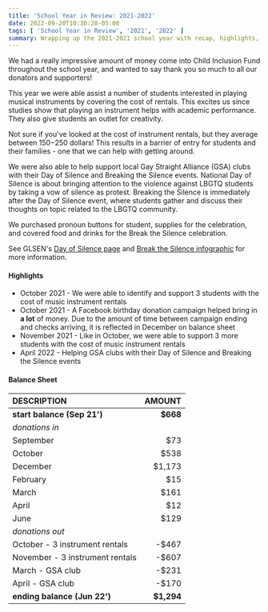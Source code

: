 ```yaml
---
title: 'School Year in Review: 2021-2022'
date: 2022-09-20T10:30:28-05:00
tags: [ 'School Year in Review', '2021', '2022' ]
summary: Wrapping up the 2021-2021 school year with recap, highlights, and financial report
---
```


We had a really impressive amount of money come into Child Inclusion Fund throughout the school year, and wanted to say thank you so much to all our donators and supporters!

This year we were able assist a number of students interested in playing musical instruments by covering the cost of rentals.
This excites us since studies show that playing an instrument helps with academic performance.
They also give students an outlet for creativity.

Not sure if you've looked at the cost of instrument rentals, but they average between $150-$250 dollars!
This results in a barrier of entry for students and their families - one that we can help with getting around.


We were also able to help support local Gay Straight Alliance (GSA) clubs with their Day of Silence and Breaking the Silence events.
National Day of Silence is about bringing attention to the violence against LBGTQ students by taking a vow of silence as protest.
Breaking the Silence is immediately after the Day of Silence event, where students gather and discuss their thoughts on topic related to the LBGTQ community.

We purchased pronoun buttons for student, supplies for the celebration, and covered food and drinks for the Break the Silence celebration.

See GLSEN's [Day of Silence page](http://dayofsilence.org "GLSEN Day of Silence page") and [Break the Silence infographic](https://www.glsen.org/sites/default/files/2020-06/Day%20of%20Silence%20Breaking%20the%20Silence.pdf "GLSEN Break the Silence infographic") for more information.

#### Highlights

* October 2021 - We were able to identify and support 3 students with the cost of music instrument rentals
* October 2021 - A Facebook birthday donation campaign helped bring in **a lot** of money.  Due to the amount of time between campaign ending and checks arriving, it is reflected in December on balance sheet
* November 2021 - Like in October, we were able to support 3 more students with the cost of music instrument rentals
* April 2022 - Helping GSA clubs with their Day of Silence and Breaking the Silence events

#### Balance Sheet

| DESCRIPTION                     | AMOUNT     |
|:--------------------------------|-----------:|
| **start balance (Sep 21')**     | **$668**   |
| _donations in_                  |            |
| September                       | $73        |
| October                         | $538       |
| December                        | $1,173     |
| February                        | $15        |
| March                           | $161       |
| April                           | $12        |
| June                            | $129       |
| _donations out_                 |            |
| October - 3 instrument rentals  | -$467      |
| November - 3 instrument rentals | -$607      |
| March - GSA club                | -$231      |
| April - GSA club                | -$170      |
| **ending balance (Jun 22')**    | **$1,294** |